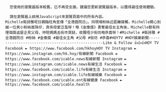 
      您使用的瀏覽器版本較舊，已不再受支援。建議您更新瀏覽器版本，以獲得最佳使用體驗。
    
      請在瀏覽器上啟用JavaScript來瀏覽頁面中的所有內容。
    Michelle衛詩雅呢日親臨旺角宣傳「全港戲院日」，同現場粉絲近距離接觸，Michelle開心到摵一位男小粉絲面珠仔，真係母愛泛濫呀！喺《金像獎》勇奪最佳女主角後，Michelle都有拎埋個獎返屋企見父母，仲陪媽媽去街市買餸，收獲唔少街坊嘅恭喜呀！#Michelle #衛詩雅 #全港戲院日 #粉絲 #金像獎 #最佳女主角 #父母 #街坊 #恭喜#HOYTV #HOY娛樂新聞-------------------------------------------------Like & Follow 👍👍👍HOY TV Facebook ► https://www.facebook.com/hkhoyHOY TV Instagram ► https://www.instagram.com/hk.hoy/有線新聞 Facebook ► https://www.facebook.com/icable.news有線新聞 Instagram ► https://www.instagram.com/icable.news有線生活 Facebook ► https://www.facebook.com/icable.life有線生活 Instagram ► https://www.instagram.com/icable.life有線娛樂 Facebook ► https://www.facebook.com/icable.ent有線健康 Facebook ► https://www.facebook.com/icable.health